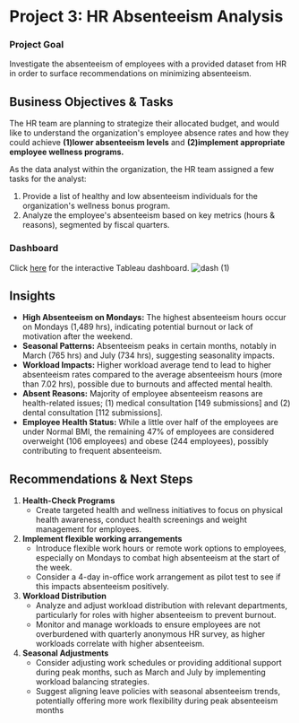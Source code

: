 # Project 3: HR Absenteeism Analysis

### Project Goal
Investigate the absenteeism of employees with a provided dataset from HR in order to surface recommendations on minimizing absenteeism.

## Business Objectives & Tasks
The HR team are planning to strategize their allocated budget, and would like to understand the organization's employee absence rates and how they could achieve **(1)lower absenteeism levels** and **(2)implement appropriate employee wellness programs.**

As the data analyst within the organization, the HR team assigned a few tasks for the analyst:
1. Provide a list of healthy and low absenteeism individuals for the organization's wellness bonus program.
2. Analyze the employee's absenteeism based on key metrics (hours & reasons), segmented by fiscal quarters.

### Dashboard  
Click [here](https://public.tableau.com/views/HRAbsenteeismDashboard_17233866684420/dash?:language=en-GB&:sid=&:redirect=auth&:display_count=n&:origin=viz_share_link) for the interactive Tableau dashboard.
![dash (1)](https://github.com/user-attachments/assets/5fefc131-743a-433e-8dfc-6f42453ab0b3)

## Insights
- **High Absenteeism on Mondays:** The highest absenteeism hours occur on Mondays (1,489 hrs), indicating potential burnout or lack of motivation after the weekend.
- **Seasonal Patterns:** Absenteeism peaks in certain months, notably in March (765 hrs) and July (734 hrs), suggesting seasonality impacts.
- **Workload Impacts:** Higher workload average tend to lead to higher absenteeism rates compared to the average absenteeism hours (more than 7.02 hrs), possible due to burnouts and affected mental health.
- **Absent Reasons:** Majority of employee absenteeism reasons are health-related issues; (1) medical consultation [149 submissions] and (2) dental consultation [112 submissions].
- **Employee Health Status:** While a little over half of the employees are under Normal BMI, the remaining 47% of employees are considered overweight (106 employees) and obese (244 employees), possibly contributing to frequent absenteeism.

## Recommendations & Next Steps
1. **Health-Check Programs**
    - Create targeted health and wellness initiatives to focus on physical health awareness, conduct health screenings and weight management for employees.
2. **Implement flexible working arrangements**
    - Introduce flexible work hours or remote work options to employees, especially on Mondays to combat high absenteeism at the start of the week.
    - Consider a 4-day in-office work arrangement as pilot test to see if this impacts absenteeism positively.
3. **Workload Distribution** 
    - Analyze and adjust workload distribution with relevant departments, particularly for roles with higher absenteeism to prevent burnout.
    - Monitor and manage workloads to ensure employees are not overburdened with quarterly anonymous HR survey, as higher workloads correlate with higher absenteeism.
4. **Seasonal Adjustments**
    - Consider adjusting work schedules or providing additional support during peak months, such as March and July by implementing workload balancing strategies.
    - Suggest aligning leave policies with seasonal absenteeism trends, potentially offering more work flexibility during peak absenteeism months
